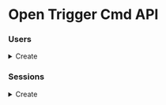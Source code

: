 # Open Trigger Cmd API


### Users

<details>
  <summary>Create</summary>

  curl:
  ```shell
    curl -kv -H 'Content-Type: application/json' -d '{"email": "root@root.com", "password": "123456"}' -X 'POST' "http://localhost:3333/api/v1/users/" | jq
  ```

  - status_code: 201 Created

  - return:

  ```json
  {
    "id": 11,
    "email": "rootTeste@root.com"
  }
  ```
</details>


### Sessions

<details>
  <summary>Create</summary>

  curl:
  ```shell
    curl -kv -H 'Content-Type: application/json' -d '{"email": "root@root.com", "password": "123456"}' -X 'POST' "http://localhost:3333/api/v1/sessions/" | jq
  ```

    - status_code: 201 Created

    - return:

    ```json
    {
      "user": {
        "email": "root@root.com"
      },
      "token": "eyJhbGciOiJIUzI1NiIsInR5cCI6IkpXVCJ9.eyJpZCI6MTAsImlhdCI6MTU5Nzg4OTYwNiwiZXhwIjoxNTk3ODkzMjA2fQ.fWmdfQWT-6o6lmvWtIp4XofXwUor9GoOASUX9LXgIs4"
    }
    ```
</details>
